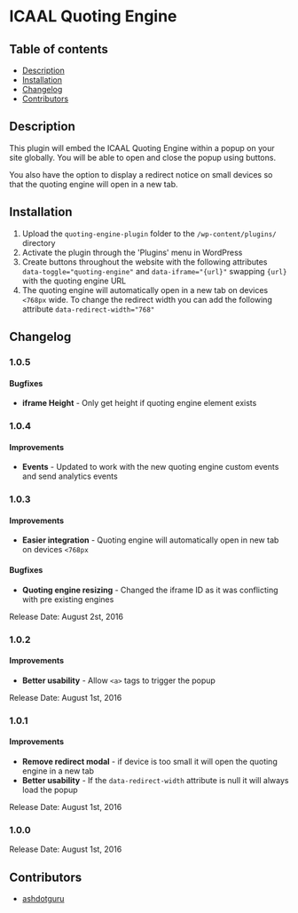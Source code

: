 # ICAAL Quoting Engine

## Table of contents

* [Description](#description)
* [Installation](#installation)
* [Changelog](#changelog)
* [Contributors](#contributors)

## Description

This plugin will embed the ICAAL Quoting Engine within a popup on your site globally. You will be able to open and close the popup using buttons.

You also have the option to display a redirect notice on small devices so that the quoting engine will open in a new tab.

## Installation

1. Upload the `quoting-engine-plugin` folder to the `/wp-content/plugins/` directory
2. Activate the plugin through the 'Plugins' menu in WordPress
3. Create buttons throughout the website with the following attributes `data-toggle="quoting-engine"` and `data-iframe="{url}"` swapping `{url}` with the quoting engine URL
4. The quoting engine will automatically open in a new tab on devices `<768px` wide. To change the redirect width you can add the following attribute `data-redirect-width="768"`

## Changelog

### 1.0.5

#### Bugfixes
* **iframe Height** - Only get height if quoting engine element exists

### 1.0.4

#### Improvements
* **Events** - Updated to work with the new quoting engine custom events and send analytics events

### 1.0.3

#### Improvements
* **Easier integration** - Quoting engine will automatically open in new tab on devices `<768px`

#### Bugfixes
* **Quoting engine resizing** - Changed the iframe ID as it was conflicting with pre existing engines

Release Date: August 2st, 2016

### 1.0.2

#### Improvements
* **Better usability** - Allow `<a>` tags to trigger the popup

Release Date: August 1st, 2016 

### 1.0.1

#### Improvements
* **Remove redirect modal** - if device is too small it will open the quoting engine in a new tab
* **Better usability** - If the `data-redirect-width` attribute is null it will always load the popup

Release Date: August 1st, 2016 

### 1.0.0

Release Date: August 1st, 2016 

## Contributors

* [ashdotguru](https://github.com/ashdotguru)